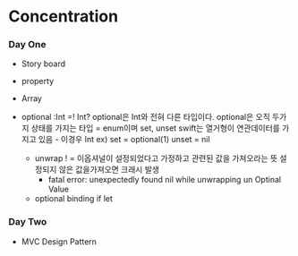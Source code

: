 # Concentration

### Day One
- Story board
- property
- Array
- optional
  :Int =! Int?
 optional은 Int와 전혀 다른 타입이다.
 optional은 오직 두가지 상태를 가지는 타입 = enum이며 set, unset
 swift는 열거형이 연관데이터를 가지고 있음 - 이경우 Int
 ex) set = optional(1)
     unset = nil
     
   - unwrap
    ! = 이옵셔널이 설정되었다고 가정하고 관련된 값을 가져오라는 뜻
        설정되지 않은 값을가져오면 크래시 발생
        - fatal error: unexpectedly found nil while unwrapping un Optinal Value
   - optional binding
    if let 



### Day Two
- MVC Design Pattern

